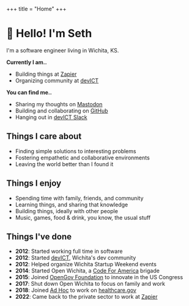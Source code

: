 +++
title = "Home"
+++

# 👋 Hello! I'm Seth</h1>

I'm a software engineer living in Wichita, KS.

**Currently I am..**

- Building things at [Zapier](https://zapier.com)
- Organizing community at [devICT](https://devict.org)

**You can find me..**

- Sharing my thoughts on
  <a rel="me" href="https://sethetter.social/@seth">Mastodon</a>
- Building and collaborating on [GitHub](https://github.com/sethetter)
- Hanging out in [devICT Slack](https://devict.org/slack)

## Things I care about

- Finding simple solutions to interesting problems
- Fostering empathetic and collaborative environments
- Leaving the world better than I found it

## Things I enjoy

- Spending time with family, friends, and community
- Learning things, and sharing that knowledge
- Building things, ideally with other people
- Music, games, food & drink, you know, the usual stuff

## Things I've done

- **2012**: Started working full time in software
- **2012**: Started [devICT](https://devict.org), Wichita's dev community
- **2012**: Helped organize Wichita Startup Weekend events
- **2014**: Started Open Wichita, a
  [Code For America](https://www.codeforamerica.org) brigade
- **2015**: Joined [OpenGov Foundation](http://opengovfoundation.org) to
  innovate in the US Congress
- **2017**: Shut down Open Wichita to focus on family and work
- **2018**: Joined [Ad Hoc](https://adhocteam.us) to work on
  [healthcare.gov](https://healthcare.gov)
- **2022**: Came back to the private sector to work at
  [Zapier](https://zapier.com)
